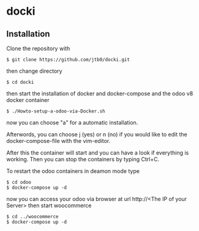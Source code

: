 # docki
## Installation
Clone the repository with

    $ git clone https://github.com/jtb0/docki.git

then change directory

    $ cd docki

then start the installation of docker and docker-compose and the odoo v8 docker container </br>

    $ ./Howto-setup-a-odoo-via-Docker.sh
    
now you can choose "a" for a automatic installation.

Afterwords, you can choose j (yes) or n (no) if you would like to edit the docker-compose-file with the vim-editor.

After this the container will start and you can have a look if everything is working. Then you can stop the containers by typing Ctrl+C.

To restart the odoo containers in deamon mode type </br>

    $ cd odoo
    $ docker-compose up -d
    
now you can access your odoo via browser at url http://\<The IP of your Server\>
then start woocommerce

    $ cd ../woocommerce
    $ docker-compose up -d
